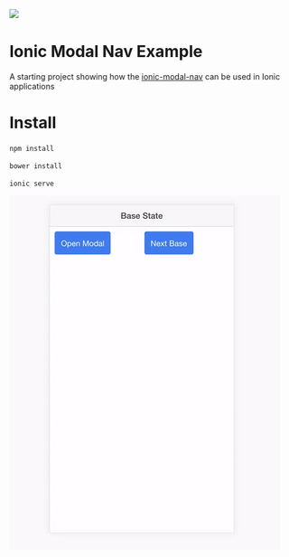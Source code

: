 [![](https://img.shields.io/badge/seen%20on%20npm-v1.0.2-green.svg)](https://www.npmjs.com/package/ionic-modal-nav)


Ionic Modal Nav Example
=====================

A starting project showing how the [ionic-modal-nav](https://www.npmjs.com/package/ionic-modal-nav) can be used in Ionic applications

Install
===============

`npm install`

`bower install`

`ionic serve`

![Example](docs/ionic-nav-example.gif?raw=true "Example")
